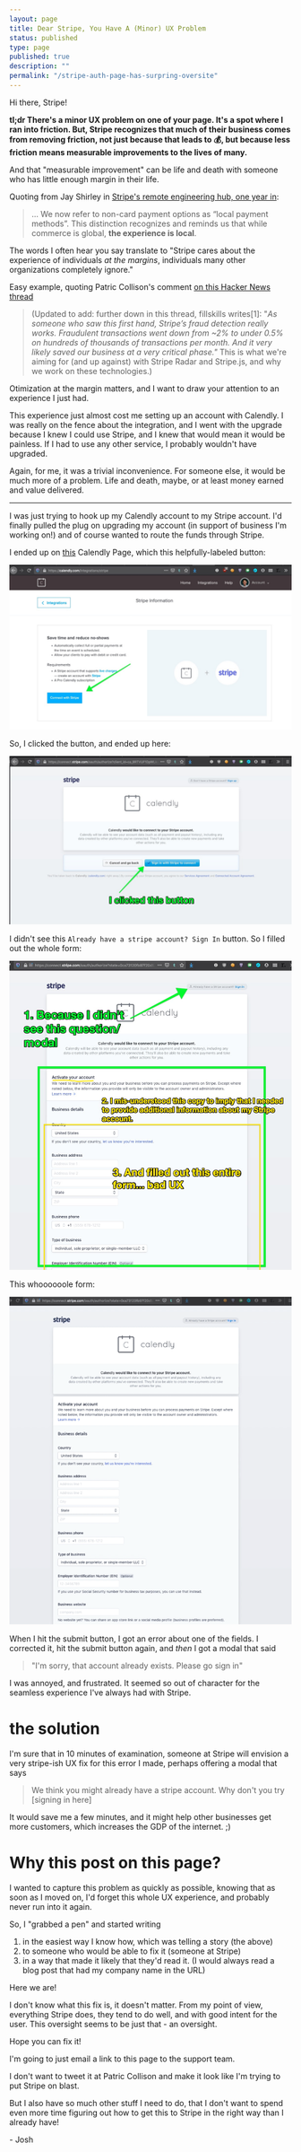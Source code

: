 ```yaml
---
layout: page
title: Dear Stripe, You Have A (Minor) UX Problem
status: published
type: page
published: true
description: ""
permalink: "/stripe-auth-page-has-surpring-oversite"
---
```


Hi there, Stripe!

**tl;dr There's a minor UX problem on one of your page. It's a spot where I ran into friction. But, Stripe recognizes that much of their business comes from removing friction, not just because that leads to 💰, but because less friction means measurable improvements to the lives of many.**

And that "measurable improvement" can be life and death with someone who has little enough margin in their life.

Quoting from Jay Shirley in [Stripe's remote engineering hub, one year in](https://stripe.com/blog/remote-hub-one-year):

> ... We now refer to non-card payment options as “local payment methods”. This distinction recognizes and reminds us that while commerce is global, **the experience is local**.

The words I often hear you say translate to "Stripe cares about the experience of individuals _at the margins_, individuals many other organizations completely ignore."

Easy example, quoting Patric Collison's comment [on this Hacker News thread](https://news.ycombinator.com/item?id=22936818)

> (Updated to add: further down in this thread, fillskills writes[1]: "_As someone who saw this first hand, Stripe’s fraud detection really works. Fraudulent transactions went down from ~2% to under 0.5% on hundreds of thousands of transactions per month. And it very likely saved our business at a very critical phase."_ This is what we're aiming for (and up against) with Stripe Radar and Stripe.js, and why we work on these technologies.)

Otimization at the margin matters, and I want to draw your attention to an experience I just had.

This experience just almost cost me setting up an account with Calendly. I was really on the fence about the integration, and I went with the upgrade because I knew I could use Stripe, and I knew that would mean it would be painless. If I had to use any other service, I probably wouldn't have upgraded.

Again, for me, it was a trivial inconvenience. For someone else, it would be much more of a problem. Life and death, maybe, or at least money earned and value delivered. 


----------------------------

I was just trying to hook up my Calendly account to my Stripe account. I'd finally pulled the plug on upgrading my account (in support of business I'm working on!) and of course wanted to route the funds through Stripe. 

I ended up on [this](https://calendly.com/integrations/stripe/) Calendly Page, which this helpfully-labeled button:

![calendly link to Stripe](/images/stripe_ux_00.jpg)

So, I clicked the button, and ended up here:

![connect calendly and stripe](/images/stripe_ux_02.jpg)

I didn't see this `Already have a stripe account? Sign In` button. So I filled out the whole form:

![bad stripe ux](/images/stripe_ux_01.jpg)

This whoooooole form:

![gif of long form](/images/stripe-surprising-oversite-01.gif)

When I hit the submit button, I got an error about one of the fields. I corrected it, hit the submit button again, and _then_ I got a modal that said 

> "I'm sorry, that account already exists. Please go sign in"

I was annoyed, and frustrated. It seemed so out of character for the seamless experience I've always had with Stripe. 

# the solution

I'm sure that in 10 minutes of examination, someone at Stripe will envision a very stripe-ish UX fix for this error I made, perhaps offering a modal that says 

> We think you might already have a stripe account. Why don't you try [signing in here]

It would save me a few minutes, and it might help other businesses get more customers, which increases the GDP of the internet. ;)

# Why this post on this page?

I wanted to capture this problem as quickly as possible, knowing that as soon as I moved on, I'd forget this whole UX experience, and probably never run into it again. 

So, I "grabbed a pen" and started writing 

1. in the easiest way I know how, which was telling a story (the above) 
2. to someone who would be able to fix it (someone at Stripe)
3. in a way that made it likely that they'd read it. (I would always read a blog post that had my company name in the URL)

Here we are! 

I don't know what this fix is, it doesn't matter. From my point of view, everything Stripe does, they tend to do well, and with good intent for the user. This oversight seems to be just that - an oversight. 

Hope you can fix it! 

I'm going to just email a link to this page to the support team. 

I don't want to tweet it at Patric Collison and make it look like I'm trying to put Stripe on blast. 

But I also have so much other stuff I need to do, that I don't want to spend even more time figuring out how to get this to Stripe in the right way than I already have!

\- Josh